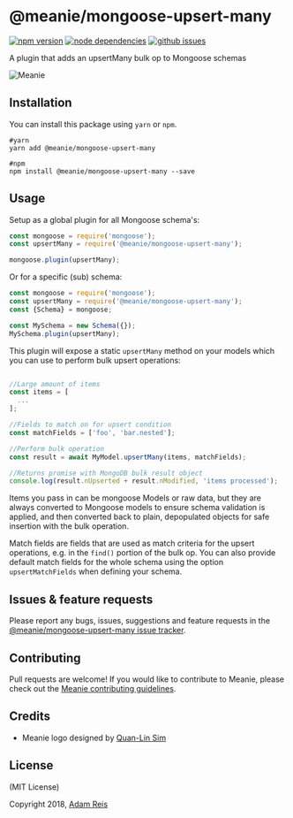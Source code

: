 # @meanie/mongoose-upsert-many

[![npm version](https://img.shields.io/npm/v/@meanie/mongoose-upsert-many.svg)](https://www.npmjs.com/package/@meanie/mongoose-upsert-many)
[![node dependencies](https://david-dm.org/meanie/mongoose-upsert-many.svg)](https://david-dm.org/meanie/mongoose-upsert-many)
[![github issues](https://img.shields.io/github/issues/meanie/mongoose-upsert-many.svg)](https://github.com/meanie/mongoose-upsert-many/issues)


A plugin that adds an upsertMany bulk op to Mongoose schemas

![Meanie](https://raw.githubusercontent.com/meanie/meanie/master/meanie-logo-full.png)

## Installation

You can install this package using `yarn` or `npm`.

```shell
#yarn
yarn add @meanie/mongoose-upsert-many

#npm
npm install @meanie/mongoose-upsert-many --save
```

## Usage

Setup as a global plugin for all Mongoose schema's:

```js
const mongoose = require('mongoose');
const upsertMany = require('@meanie/mongoose-upsert-many');

mongoose.plugin(upsertMany);
```

Or for a specific (sub) schema:

```js
const mongoose = require('mongoose');
const upsertMany = require('@meanie/mongoose-upsert-many');
const {Schema} = mongoose;

const MySchema = new Schema({});
MySchema.plugin(upsertMany);
```

This plugin will expose a static `upsertMany` method on your models which you
can use to perform bulk upsert operations:

```js

//Large amount of items
const items = [
  ...
];

//Fields to match on for upsert condition
const matchFields = ['foo', 'bar.nested'];

//Perform bulk operation
const result = await MyModel.upsertMany(items, matchFields);

//Returns promise with MongoDB bulk result object
console.log(result.nUpserted + result.nModified, 'items processed');
```

Items you pass in can be mongoose Models or raw data, but they are always converted
to Mongoose models to ensure schema validation is applied, and then converted back
to plain, depopulated objects for safe insertion with the bulk operation.

Match fields are fields that are used as match criteria for the upsert operations,
 e.g. in the `find()` portion of the bulk op. You can also provide default match
 fields for the whole schema using the option `upsertMatchFields` when defining your schema.

## Issues & feature requests

Please report any bugs, issues, suggestions and feature requests in the [@meanie/mongoose-upsert-many issue tracker](https://github.com/meanie/mongoose-upsert-many/issues).

## Contributing

Pull requests are welcome! If you would like to contribute to Meanie, please check out the [Meanie contributing guidelines](https://github.com/meanie/meanie/blob/master/CONTRIBUTING.md).

## Credits

* Meanie logo designed by [Quan-Lin Sim](mailto:quan.lin.sim+meanie@gmail.com)

## License
(MIT License)

Copyright 2018, [Adam Reis](https://adam.reis.nz)
